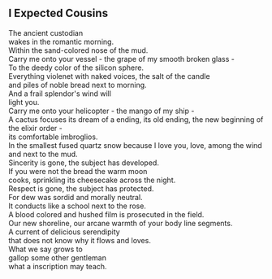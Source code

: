 I Expected Cousins
------------------
The ancient custodian  
wakes in the romantic morning.  
Within the sand-colored nose of the mud.  
Carry me onto your vessel - the grape of my smooth broken glass -  
To the deedy color of the silicon sphere.  
Everything violenet with naked voices, the salt of the candle  
and piles of noble bread next to morning.  
And a frail splendor's wind will  
light you.  
Carry me onto your helicopter - the mango of my ship -  
A cactus focuses its dream of a ending, its old ending, the new beginning of the elixir order -  
its comfortable imbroglios.  
In the smallest fused quartz snow because I love you, love, among the wind and next to the mud.  
Sincerity is gone, the subject has developed.  
If you were not the bread the warm moon  
cooks, sprinkling its cheesecake across the night.  
Respect is gone, the subject has protected.  
For dew was sordid and morally neutral.  
It conducts like a school next to the rose.  
A blood colored and hushed film is prosecuted in the field.  
Our new shoreline, our arcane warmth of your body line segments.  
A current of delicious serendipity  
that does not know why it flows and loves.  
What we say grows to  
gallop some other gentleman  
what a inscription may teach.  
